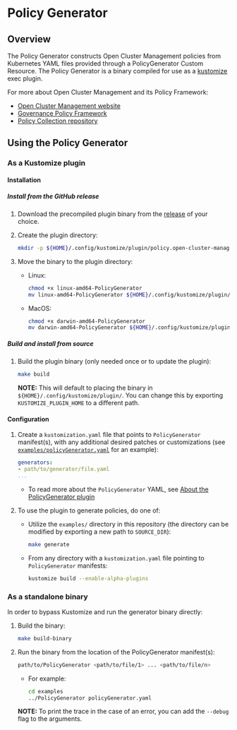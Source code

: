 # Policy Generator

## Overview

The Policy Generator constructs Open Cluster Management policies from Kubernetes YAML files provided through a PolicyGenerator Custom Resource. The Policy Generator is a binary compiled for use as a [kustomize](https://kustomize.io/) exec plugin.

For more about Open Cluster Management and its Policy Framework:
- [Open Cluster Management website](open-cluster-management.io/)
- [Governance Policy Framework](https://open-cluster-management.io/getting-started/integration/policy-framework/)
- [Policy Collection repository](https://github.com/open-cluster-management/policy-collection)

## Using the Policy Generator

### As a Kustomize plugin

#### Installation

##### Install from the GitHub release

1. Download the precompiled plugin binary from the
  [release](https://github.com/open-cluster-management/policy-generator-plugin/releases)
  of your choice.

2. Create the plugin directory:

    ```bash
    mkdir -p ${HOME}/.config/kustomize/plugin/policy.open-cluster-management.io/v1/policygenerator
    ```

3. Move the binary to the plugin directory:

    - Linux:

        ```bash
        chmod +x linux-amd64-PolicyGenerator
        mv linux-amd64-PolicyGenerator ${HOME}/.config/kustomize/plugin/policy.open-cluster-management.io/v1/policygenerator/PolicyGenerator
        ```

    - MacOS:

        ```bash
        chmod +x darwin-amd64-PolicyGenerator
        mv darwin-amd64-PolicyGenerator ${HOME}/.config/kustomize/plugin/policy.open-cluster-management.io/v1/policygenerator/PolicyGenerator
        ```

##### Build and install from source

1. Build the plugin binary (only needed once or to update the plugin):
    ```bash
    make build
    ```
    **NOTE:** This will default to placing the binary in `${HOME}/.config/kustomize/plugin/`. You can change this by exporting `KUSTOMIZE_PLUGIN_HOME` to a different path.

#### Configuration

1. Create a `kustomization.yaml` file that points to `PolicyGenerator` manifest(s), with any additional desired patches or customizations (see [`examples/policyGenerator.yaml`](./examples/policyGenerator.yaml) for an example):
    ```yaml
    generators:
    - path/to/generator/file.yaml
    ...
    ```
    - To read more about the `PolicyGenerator` YAML, see [About the PolicyGenerator plugin](./docs/policygenerator.md)

2. To use the plugin to generate policies, do one of:
    - Utilize the `examples/` directory in this repository (the directory can be modified by exporting a new path to `SOURCE_DIR`):
      ```bash
      make generate
      ```
    - From any directory with a `kustomization.yaml` file pointing to `PolicyGenerator` manifests:
      ```bash
      kustomize build --enable-alpha-plugins
      ```

### As a standalone binary

In order to bypass Kustomize and run the generator binary directly:

1. Build the binary:
    ```bash
    make build-binary
    ```

2. Run the binary from the location of the PolicyGenerator manifest(s):
    ```bash
    path/to/PolicyGenerator <path/to/file/1> ... <path/to/file/n>
    ```
    - For example:
      ```bash
      cd examples
      ../PolicyGenerator policyGenerator.yaml
      ```
    **NOTE:** To print the trace in the case of an error, you can add the `--debug` flag to the arguments.
